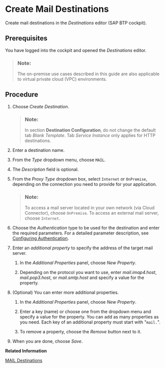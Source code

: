 <!-- loio6442cb4f8b0f41178abce14c35f5def4 -->

# Create Mail Destinations

Create mail destinations in the *Destinations* editor \(SAP BTP cockpit\).



## Prerequisites

You have logged into the cockpit and opened the *Destinations* editor.

> ### Note:  
> The on-premise use cases described in this guide are also applicable to virtual private cloud \(VPC\) environments.



<a name="loio6442cb4f8b0f41178abce14c35f5def4__steps_j4g_jfb_pn"/>

## Procedure

1.  Choose *Create Destination*.

    > ### Note:  
    > In section **Destination Configuration**, do not change the default tab *Blank Template*. Tab *Service Instance* only applies for HTTP destinations.

2.  Enter a destination name.

3.  From the *Type* dropdown menu, choose `MAIL`.

4.  The *Description* field is optional.

5.  From the *Proxy Type* dropdown box, select `Internet` or `OnPremise`, depending on the connection you need to provide for your application.

    > ### Note:  
    > To access a mail server located in your own network \(via Cloud Connector\), choose `OnPremise`. To access an external mail server, choose `Internet`.

6.  Choose the *Authentication* type to be used for the destination and enter the required parameters. For a detailed parameter description, see [Configuring Authentication](http-destinations-42a0e6b.md#loio42a0e6b966924f2e902090bdf435e1b2__config).

7.  Enter an *additional property* to specify the address of the target mail server.

    1.  In the *Additional Properties* panel, choose *New Property*.

    2.  Depending on the protocol you want to use, enter *mail.imap4.host*, *mail.pop3.host*, or *mail.smtp.host* and specify a value for the property.


8.  \(Optional\) You can enter more additional properties.

    1.  In the *Additional Properties* panel, choose *New Property*.

    2.  Enter a key \(name\) or choose one from the dropdown menu and specify a value for the property. You can add as many properties as you need. Each key of an additional property must start with "`mail.`".

    3.  To remove a property, choose the *Remove* button next to it.


9.  When you are done, choose *Save*.


**Related Information**  


[MAIL Destinations](mail-destinations-e3de817.md "Find information about MAIL destinations for Internet or on-premise connections from an SAP BTP subaccount.")

